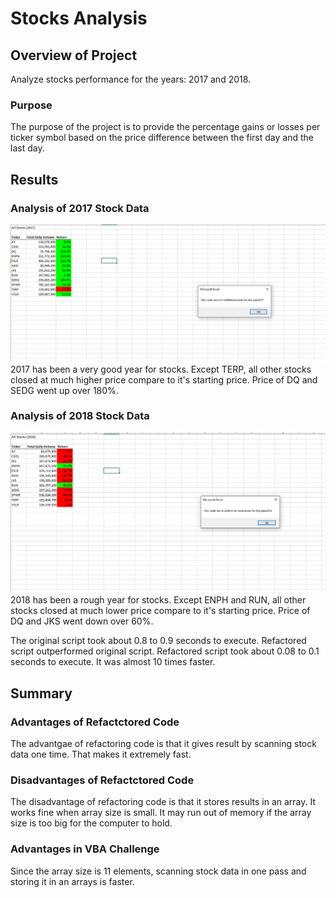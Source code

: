 # Stocks Analysis

## Overview of Project
Analyze stocks performance for the years: 2017 and 2018. 
### Purpose
The purpose of the project is to provide the percentage gains or losses per ticker symbol based on the price difference between the first day and the last day.

## Results

### Analysis of 2017 Stock Data
![plot](resources/VBA_Challenge_2017.png)
2017 has been a very good year for stocks. Except TERP, all other stocks closed at much higher price compare to it's starting price. Price of DQ and SEDG went up over 180%. 

### Analysis of 2018 Stock Data
![plot](resources/VBA_Challenge_2018.png)
2018 has been a rough year for stocks. Except ENPH and RUN, all other stocks closed at much lower price compare to it's starting price. Price of DQ and JKS went down over 60%. 

The original script took about 0.8 to 0.9 seconds to execute. Refactored script outperformed original script. Refactored script took about 0.08 to 0.1 seconds to execute. It was almost 10 times faster.

## Summary

### Advantages of Refactctored Code
The advantgae of refactoring code is that it gives result by scanning stock data one time. That makes it extremely fast. 

### Disadvantages of Refactctored Code

The disadvantage of refactoring code is that it stores results in an array. It works fine when array size is small. It may run out of memory if the array size is too big for the computer to hold.

### Advantages in VBA Challenge
Since the array size is 11 elements, scanning stock data in one pass and storing it in an arrays is faster. 